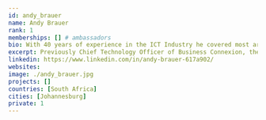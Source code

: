 ```yaml
---
id: andy_brauer
name: Andy Brauer
rank: 1
memberships: [] # ambassadors
bio: With 40 years of experience in the ICT Industry he covered most areas including Electronics, Telecommunications, Software Development, Business Development, and Innovation and with roles of Executive Director, Technical Director, Chief Information Officer and Chief Technology Officer. He also served on the Meraka Advisory Panel at the Council for Scientific and Industrial research in South Africa and as an advisor to Enterprise Ireland. Previously Chief Technology Officer of Business Connexion, the largest Information and Communications technology company in Africa. Currently focused on Self Healing Technology, Deep Learning, as well an advance renewable energy. He has received Citation Awards for innovation.  His philosophy is to keep on learning. The boiling frog is a parable describing a frog being slowly boiled alive. The premise is that if a frog is put suddenly into boiling water, it will jump out, but if the frog is put in tepid water which is then brought to a boil slowly, it will not perceive the danger and will be cooked to death. ThreeFold is key in helping people and companies think ahead and not end up in hot water.
excerpt: Previously Chief Technology Officer of Business Connexion, the largest Information and Communications technology company in Africa.
linkedin: https://www.linkedin.com/in/andy-brauer-617a902/
websites: 
image: ./andy_brauer.jpg
projects: []
countries: [South Africa]
cities: [Johannesburg]
private: 1
---
```




